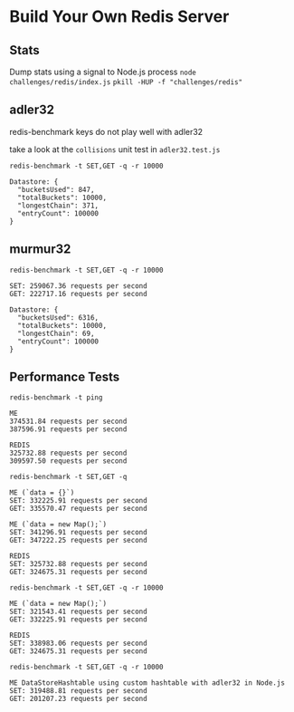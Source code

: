 # Build Your Own Redis Server

## Stats
Dump stats using a signal to Node.js process
`node challenges/redis/index.js`
`pkill -HUP -f "challenges/redis"`


## adler32

redis-benchmark keys do not play well with adler32

take a look at the `collisions` unit test in `adler32.test.js`

`redis-benchmark -t SET,GET -q -r 10000`
```
Datastore: {
  "bucketsUsed": 847,
  "totalBuckets": 10000,
  "longestChain": 371,
  "entryCount": 100000
}
```

## murmur32
`redis-benchmark -t SET,GET -q -r 10000`
```
SET: 259067.36 requests per second
GET: 222717.16 requests per second
```
```
Datastore: {
  "bucketsUsed": 6316,
  "totalBuckets": 10000,
  "longestChain": 69,
  "entryCount": 100000
}
```

## Performance Tests
`redis-benchmark -t ping`
```
ME
374531.84 requests per second
387596.91 requests per second
```
```
REDIS
325732.88 requests per second
309597.50 requests per second
```

`redis-benchmark -t SET,GET -q`
```
ME (`data = {}`)
SET: 332225.91 requests per second
GET: 335570.47 requests per second
```
```
ME (`data = new Map();`)
SET: 341296.91 requests per second
GET: 347222.25 requests per second
```
```
REDIS
SET: 325732.88 requests per second
GET: 324675.31 requests per second
```

`redis-benchmark -t SET,GET -q -r 10000`
```
ME (`data = new Map();`)
SET: 321543.41 requests per second
GET: 332225.91 requests per second
```
```
REDIS
SET: 338983.06 requests per second
GET: 324675.31 requests per second
```

`redis-benchmark -t SET,GET -q -r 10000`
```
ME DataStoreHashtable using custom hashtable with adler32 in Node.js
SET: 319488.81 requests per second
GET: 201207.23 requests per second
```